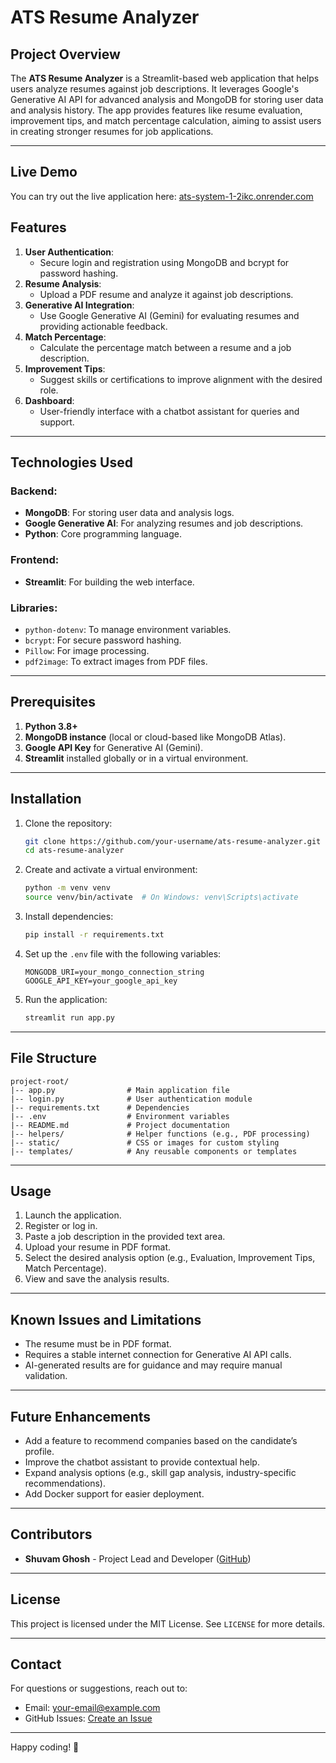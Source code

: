 # ATS Resume Analyzer

## Project Overview
The **ATS Resume Analyzer** is a Streamlit-based web application that helps users analyze resumes against job descriptions. It leverages Google's Generative AI API for advanced analysis and MongoDB for storing user data and analysis history. The app provides features like resume evaluation, improvement tips, and match percentage calculation, aiming to assist users in creating stronger resumes for job applications.

---

## Live Demo

You can try out the live application here:
[ats-system-1-2ikc.onrender.com](https://ats-system-1-2ikc.onrender.com)


## Features
1. **User Authentication**:
   - Secure login and registration using MongoDB and bcrypt for password hashing.
2. **Resume Analysis**:
   - Upload a PDF resume and analyze it against job descriptions.
3. **Generative AI Integration**:
   - Use Google Generative AI (Gemini) for evaluating resumes and providing actionable feedback.
4. **Match Percentage**:
   - Calculate the percentage match between a resume and a job description.
5. **Improvement Tips**:
   - Suggest skills or certifications to improve alignment with the desired role.
6. **Dashboard**:
   - User-friendly interface with a chatbot assistant for queries and support.

---

## Technologies Used

### Backend:
- **MongoDB**: For storing user data and analysis logs.
- **Google Generative AI**: For analyzing resumes and job descriptions.
- **Python**: Core programming language.

### Frontend:
- **Streamlit**: For building the web interface.

### Libraries:
- `python-dotenv`: To manage environment variables.
- `bcrypt`: For secure password hashing.
- `Pillow`: For image processing.
- `pdf2image`: To extract images from PDF files.

---

## Prerequisites
1. **Python 3.8+**
2. **MongoDB instance** (local or cloud-based like MongoDB Atlas).
3. **Google API Key** for Generative AI (Gemini).
4. **Streamlit** installed globally or in a virtual environment.

---

## Installation

1. Clone the repository:
   ```bash
   git clone https://github.com/your-username/ats-resume-analyzer.git
   cd ats-resume-analyzer
   ```

2. Create and activate a virtual environment:
   ```bash
   python -m venv venv
   source venv/bin/activate  # On Windows: venv\Scripts\activate
   ```

3. Install dependencies:
   ```bash
   pip install -r requirements.txt
   ```

4. Set up the `.env` file with the following variables:
   ```env
   MONGODB_URI=your_mongo_connection_string
   GOOGLE_API_KEY=your_google_api_key
   ```

5. Run the application:
   ```bash
   streamlit run app.py
   ```

---

## File Structure
```
project-root/
|-- app.py                # Main application file
|-- login.py              # User authentication module
|-- requirements.txt      # Dependencies
|-- .env                  # Environment variables
|-- README.md             # Project documentation
|-- helpers/              # Helper functions (e.g., PDF processing)
|-- static/               # CSS or images for custom styling
|-- templates/            # Any reusable components or templates
```

---

## Usage
1. Launch the application.
2. Register or log in.
3. Paste a job description in the provided text area.
4. Upload your resume in PDF format.
5. Select the desired analysis option (e.g., Evaluation, Improvement Tips, Match Percentage).
6. View and save the analysis results.

---

## Known Issues and Limitations
- The resume must be in PDF format.
- Requires a stable internet connection for Generative AI API calls.
- AI-generated results are for guidance and may require manual validation.

---

## Future Enhancements
- Add a feature to recommend companies based on the candidate’s profile.
- Improve the chatbot assistant to provide contextual help.
- Expand analysis options (e.g., skill gap analysis, industry-specific recommendations).
- Add Docker support for easier deployment.

---

## Contributors
- **Shuvam Ghosh** - Project Lead and Developer ([GitHub](https://github.com/avikalp987))

---

## License
This project is licensed under the MIT License. See `LICENSE` for more details.

---

## Contact
For questions or suggestions, reach out to:
- Email: your-email@example.com
- GitHub Issues: [Create an Issue](https://github.com/your-username/ats-resume-analyzer/issues)

---

Happy coding! 🚀

